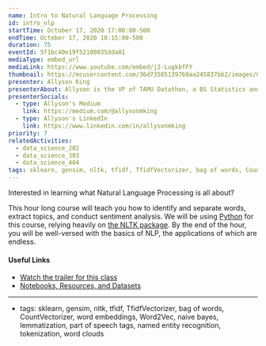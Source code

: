 ```yaml
---
name: Intro to Natural Language Processing
id: intro_nlp
startTime: October 17, 2020 17:00:00-500
endTime: October 17, 2020 18:15:00-500
duration: 75
eventId: 5f1bc40e19f52100035dda01
mediaType: embed_url
mediaLink: https://www.youtube.com/embed/j2-LugkbfFY
thumbnail: https://mcusercontent.com/36d73585139760aa245837bb2/images/0dd3d528-a1b1-481c-8ccf-01e7913ae268.jpeg
presenter: Allyson King
presenterAbout: Allyson is the VP of TAMU Datathon, a BS Statistics and (almost) Computer Science, and has worked at AT&T and TTI
presenterSocials:
  - type: Allyson's Medium
    link: https://medium.com/@allysonmking
  - type: Allyson's LinkedIn
    link: https://www.linkedin.com/in/allysonmking
priority: 7
relatedActivities:
  - data_science_202
  - data_science_303
  - data_science_404
tags: sklearn, gensim, nltk, tfidf, TfidfVectorizer, bag of words, CountVectorizer, word embeddings, Word2Vec, naive bayes, lemmatization, part of speech tags, named entity recognition, tokenization, word clouds
---
```


Interested in learning what Natural Language Processing is all about?

This hour long course will teach you how to identify and separate words, extract topics, and conduct sentiment analysis. We will be using [Python](https://python.org) for this course, relying heavily on [the NLTK package](https://www.nltk.org/). By the end of the hour, you will be well-versed with the basics of NLP, the applications of which are endless.

#### Useful Links

- [Watch the trailer for this class](https://www.youtube.com/watch?v=YrnxaV5itXo)
- [Notebooks, Resources, and Datasets](https://drive.google.com/drive/folders/1gmayusAJkwke3XPVlA2RT1DOEEYYBTxv)

---

- tags: sklearn, gensim, nltk, tfidf, TfidfVectorizer, bag of words, CountVectorizer, word embeddings, Word2Vec, naive bayes, lemmatization, part of speech tags, named entity recognition, tokenization, word clouds
